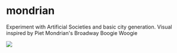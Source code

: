 mondrian
========

Experiment with Artificial Societies and basic city generation. Visual inspired by Piet Mondrian's Broadway Boogie Woogie

![](snapshot.png)
